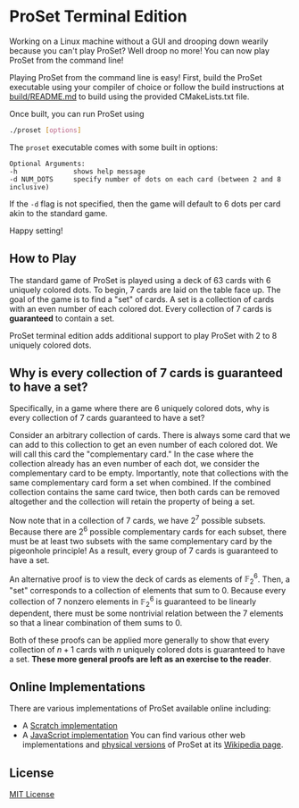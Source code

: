 # ProSet Terminal Edition

Working on a Linux machine without a GUI and drooping down wearily because you can't play ProSet? Well droop no more! You can now play ProSet from the command line!

Playing ProSet from the command line is easy! First, build the ProSet executable using your compiler of choice or follow the build instructions at [build/README.md](build/README.md) to build using the provided CMakeLists.txt file.

Once built, you can run ProSet using
```bash
./proset [options]
```

The `proset` executable comes with some built in options:
```
Optional Arguments:
-h              shows help message
-d NUM_DOTS     specify number of dots on each card (between 2 and 8 inclusive)
```
If the `-d` flag is not specified, then the game will default to 6 dots per card akin to the standard game.

Happy setting!

## How to Play
The standard game of ProSet is played using a deck of 63 cards with 6 uniquely colored dots. To begin, 7 cards are laid on the table face up. The goal of the game is to find a "set" of cards. A set is a collection of cards with an even number of each colored dot. Every collection of 7 cards is **guaranteed** to contain a set.

ProSet terminal edition adds additional support to play ProSet with 2 to 8 uniquely colored dots.

## Why is every collection of 7 cards is guaranteed to have a set?
Specifically, in a game where there are $6$ uniquely colored dots, why is every collection of $7$ cards guaranteed to have a set?

Consider an arbitrary collection of cards. There is always some card that we can add to this collection to get an even number of each colored dot. We will call this card the "complementary card." In the case where the collection already has an even number of each dot, we consider the complementary card to be empty. Importantly, note that collections with the same complementary card form a set when combined. If the combined collection contains the same card twice, then both cards can be removed altogether and the collection will retain the property of being a set.

Now note that in a collection of $7$ cards, we have $2^7$ possible subsets. Because there are $2^6$ possible complementary cards for each subset, there must be at least two subsets with the same complementary card by the pigeonhole principle! As a result, every group of 7 cards is guaranteed to have a set.

An alternative proof is to view the deck of cards as elements of $\mathbb{F}_2^6$. Then, a "set" corresponds to a collection of elements that sum to $0$. Because every collection of $7$ nonzero elements in $\mathbb{F}_2^6$ is guaranteed to be linearly dependent, there must be some nontrivial relation between the $7$ elements so that a linear combination of them sums to $0$.

Both of these proofs can be applied more generally to show that every collection of $n+1$ cards with $n$ uniquely colored dots is guaranteed to have a set. **These more general proofs are left as an exercise to the reader**.

## Online Implementations
There are various implementations of ProSet available online including:
- A [Scratch implementation](https://scratch.mit.edu/projects/992397812/)
- A [JavaScript implementation](https://www.prosetgame.com/)
You can find various other web implementations and [physical versions](https://www.thegamecrafter.com/games/proset) of ProSet at its [Wikipedia page](https://en.wikipedia.org/wiki/Projective_Set_(game)).

## License
[MIT License](LICENSE)
